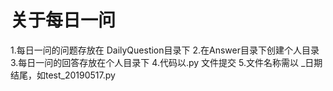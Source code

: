 # 关于每日一问
1.每日一问的问题存放在 DailyQuestion目录下
2.在Answer目录下创建个人目录
3.每日一问的回答存放在个人目录下
4.代码以.py 文件提交
5.文件名称需以 _日期结尾，如test_20190517.py
